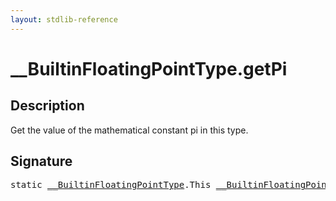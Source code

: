 ```yaml
---
layout: stdlib-reference
---
```


# \_\_BuiltinFloatingPointType\.getPi

## Description

Get the value of the mathematical constant pi in this type.




## Signature 

<pre>
<span class='code_keyword'>static</span> <a href="index.md" class="code_type">__BuiltinFloatingPointType</a>.<span class="code_keyword">This</span> <a href="index.md" class="code_type">__BuiltinFloatingPointType</a>.<a href="getpi-3.md">getPi</a>();

</pre>


<script>
// Fix .md links to .html when on ReadTheDocs
if (window.location.hostname.includes('readthedocs') || 
    window.location.hostname.includes('rtfd.io')) {
  document.addEventListener('DOMContentLoaded', function() {
    const links = document.querySelectorAll('a');
    links.forEach(link => {
      const href = link.getAttribute('href');
      if (href && href.includes('.md')) {
        // This regex will handle .md links with or without fragment identifiers or query parameters
        link.href = link.href.replace(/(.+)\.md(#[^?]*)?(\?.*)?$/, '$1.html$2$3');
      }
    });
  });
}
</script>
